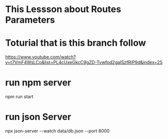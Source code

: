 # This Lessson about Routes Parameters
# Toturial that is this branch follow
https://www.youtube.com/watch?v=t7VmF4WsLCo&list=PL4cUxeGkcC9gZD-Tvwfod2gaISzfRiP9d&index=25

# run npm server
npm run start

# run json Server

npx json-server --watch data/db.json --port 8000